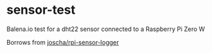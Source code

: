 # sensor-test
Balena.io test for a dht22 sensor connected to a Raspberry Pi Zero W

Borrows from [joscha/rpi-sensor-logger](https://github.com/joscha/rpi-sensor-logger)
